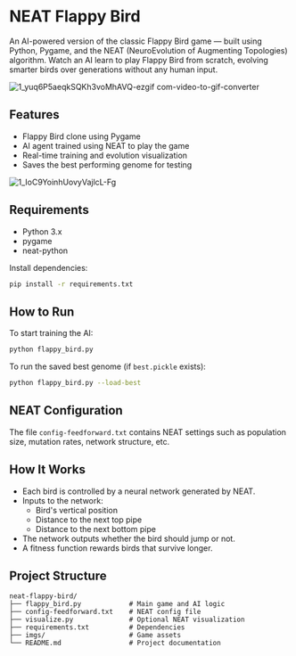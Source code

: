 # NEAT Flappy Bird

An AI-powered version of the classic Flappy Bird game — built using Python, Pygame, and the NEAT (NeuroEvolution of Augmenting Topologies) algorithm. Watch an AI learn to play Flappy Bird from scratch, evolving smarter birds over generations without any human input.

![1_yuq6P5aeqkSQKh3voMhAVQ-ezgif com-video-to-gif-converter](https://github.com/user-attachments/assets/e0f4aa9d-bdb5-46c9-a4bc-705a9f1999b6)

## Features

- Flappy Bird clone using Pygame
- AI agent trained using NEAT to play the game
- Real-time training and evolution visualization
- Saves the best performing genome for testing

![1_IoC9YoinhUovyVajlcL-Fg](https://github.com/user-attachments/assets/9f1f2696-21b5-430c-a630-16d47dbecb3f)


## Requirements

- Python 3.x
- pygame
- neat-python

Install dependencies:

```bash
pip install -r requirements.txt
```

## How to Run

To start training the AI:

```bash
python flappy_bird.py
```

To run the saved best genome (if `best.pickle` exists):

```bash
python flappy_bird.py --load-best
```

## NEAT Configuration

The file `config-feedforward.txt` contains NEAT settings such as population size, mutation rates, network structure, etc.

## How It Works

- Each bird is controlled by a neural network generated by NEAT.
- Inputs to the network:
  - Bird's vertical position
  - Distance to the next top pipe
  - Distance to the next bottom pipe
- The network outputs whether the bird should jump or not.
- A fitness function rewards birds that survive longer.

## Project Structure

```
neat-flappy-bird/
├── flappy_bird.py            # Main game and AI logic
├── config-feedforward.txt    # NEAT config file
├── visualize.py              # Optional NEAT visualization
├── requirements.txt          # Dependencies
├── imgs/                     # Game assets
└── README.md                 # Project documentation
```

